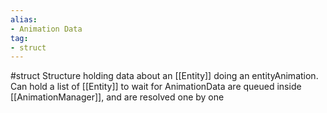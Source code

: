 ```yaml
---
alias: 
- Animation Data
tag: 
- struct
---
```

#struct 
Structure holding data about an [[Entity]] doing an entityAnimation.
Can hold a list of [[Entity]] to wait for
AnimationData are queued inside [[AnimationManager]], and are resolved one by one
